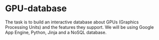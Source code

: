 # GPU-database
The task is to build an interactive database about GPUs (Graphics Processing Units) and the features they support. We will be using Google App Engine, Python, Jinja and a NoSQL database.
